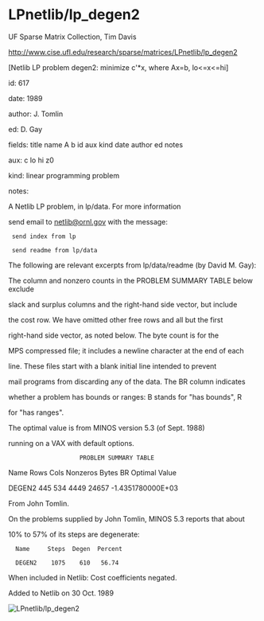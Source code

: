 # LPnetlib/lp_degen2

 UF Sparse Matrix Collection, Tim Davis

 http://www.cise.ufl.edu/research/sparse/matrices/LPnetlib/lp_degen2

 [Netlib LP problem degen2: minimize c'*x, where Ax=b, lo<=x<=hi]

 id: 617

 date: 1989

 author: J. Tomlin

 ed: D. Gay

 fields: title name A b id aux kind date author ed notes

 aux: c lo hi z0

 kind: linear programming problem

 notes:

 A Netlib LP problem, in lp/data.  For more information                    

 send email to netlib@ornl.gov with the message:                           

                                                                           

 	 send index from lp                                                      

 	 send readme from lp/data                                                

                                                                           

 The following are relevant excerpts from lp/data/readme (by David M. Gay):

                                                                           

 The column and nonzero counts in the PROBLEM SUMMARY TABLE below exclude  

 slack and surplus columns and the right-hand side vector, but include     

 the cost row.  We have omitted other free rows and all but the first      

 right-hand side vector, as noted below.  The byte count is for the        

 MPS compressed file; it includes a newline character at the end of each   

 line.  These files start with a blank initial line intended to prevent    

 mail programs from discarding any of the data.  The BR column indicates   

 whether a problem has bounds or ranges:  B stands for "has bounds", R     

 for "has ranges".                                                         

                                                                           

 The optimal value is from MINOS version 5.3 (of Sept. 1988)               

 running on a VAX with default options.                                    

                                                                           

                        PROBLEM SUMMARY TABLE                              

                                                                           

 Name       Rows   Cols   Nonzeros    Bytes  BR      Optimal Value         

 DEGEN2      445    534     4449      24657       -1.4351780000E+03        

                                                                           

 From John Tomlin.                                                         

 On the problems supplied by John Tomlin, MINOS 5.3 reports that about     

 10% to 57% of its steps are degenerate:                                   

      Name     Steps  Degen  Percent                                       

      DEGEN2    1075    610   56.74                                        

                                                                           

 When included in Netlib: Cost coefficients negated.                       

                                                                           

 Added to Netlib on  30 Oct. 1989                                          

![LPnetlib/lp_degen2](http://www2.research.att.com/~yifanhu/GALLERY/GRAPHS/GIF_SMALL/LPnetlib@lp_degen2.gif)